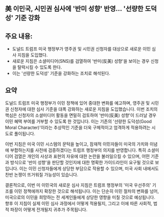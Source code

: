 ## 美 이민국, 시민권 심사에 '반미 성향' 반영... '선량한 도덕성' 기준 강화

## 주요 내용:
*   도널드 트럼프 미국 행정부가 영주권 및 시민권 신청자를 대상으로 새로운 이민 심사 지침을 도입했다.
*   새로운 지침은 소셜미디어(SNS)를 검열하여 '반미(反美) 성향'을 보이는 경우 신청을 탈락시킬 수 있도록 한다.
*   이는 '선량한 도덕성' 기준을 강화하는 조치로 해석된다.

## 요약

도널드 트럼프 미국 행정부가 이민 정책에 있어 중대한 변화를 예고하며, 영주권 및 시민권 신청자에 대한 심사 기준을 대폭 강화하는 새로운 지침을 도입했습니다. 이번 조치의 핵심은 신청자의 소셜미디어 활동을 면밀히 검토하여 '반미(反美) 성향'이 드러날 경우 이민 혜택 부여를 거부할 수 있도록 한 것입니다. 이는 기존의 '선량한 도덕성(Good Moral Character)'이라는 추상적인 기준을 더욱 구체적이고 엄격하게 적용하려는 시도로 풀이됩니다.

이번 지침은 미국 이민 시스템의 문턱을 높이고, 잠재적 이민자들이 미국의 가치와 이념에 부합하는지를 사전에 검증하겠다는 트럼프 행정부의 의지를 반영합니다. 특히 소셜미디어 검열은 개인의 사상과 표현의 자유에 대한 논란을 불러일으킬 수 있으며, 어떤 기준과 방식으로 '반미 성향'을 판단할 것인지에 대한 명확한 가이드라인이 요구될 것으로 보입니다. 이는 이민 신청자들에게 상당한 부담으로 작용할 수 있으며, 미국 사회 내에서도 찬반 논쟁이 뜨거워질 가능성이 있습니다.

결론적으로, 이번 미 이민국의 새로운 심사 지침은 트럼프 행정부의 '미국 우선주의' 기조를 이민 정책에까지 확장한 것으로 해석됩니다. 이는 단순히 이민 절차의 변화를 넘어, 미국으로의 이민을 희망하는 전 세계인들에게 상당한 영향을 미칠 것으로 예상됩니다. 향후 이 지침이 실제 이민 심사 과정에서 어떻게 적용될지, 그리고 이에 따른 사회적, 법적 파장이 어떻게 전개될지 귀추가 주목됩니다.